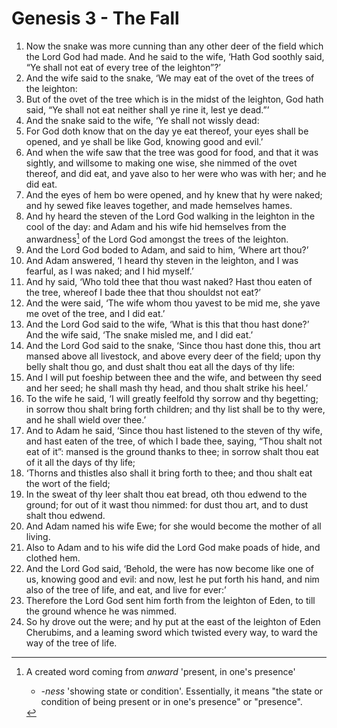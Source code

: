 # Genesis 3 - The Fall

1. Now the snake was more cunning than any other deer of the field which the
   Lord God had made. And he said to the wife, ‘Hath God soothly said, “Ye
   shall not eat of every tree of the leighton”?’
2. And the wife said to the snake, ‘We may eat of the ovet of the trees of the
   leighton:
3. But of the ovet of the tree which is in the midst of the leighton, God hath
   said, “Ye shall not eat  neither shall ye rine it, lest ye dead.”’
4. And the snake said to the wife, ‘Ye shall not wissly dead:
5. For God doth know that on the day ye eat thereof, your eyes shall be opened,
   and ye shall be like God, knowing good and evil.’
6. And when the wife saw that the tree was good for food, and that it was
   sightly, and willsome to making one wise, she nimmed of the ovet thereof,
   and did eat, and yave also to her were who was with her; and he did eat.
7. And the eyes of hem bo were opened, and hy knew that hy were naked; and hy
   sewed fike leaves together, and made hemselves hames.
8. And hy heard the steven of the Lord God walking in the leighton in the cool
   of the day: and Adam and his wife hid hemselves from the
   anwardness[^anwardness] of the Lord God amongst the trees of the leighton.
9. And the Lord God boded to Adam, and said to him, ‘Where art thou?’
10. And Adam answered, ‘I heard thy steven in the leighton, and I was fearful,
    as I was naked; and I hid myself.’
11. And hy said, ‘Who told thee that thou wast naked? Hast thou eaten of the
    tree, whereof I bade thee that thou shouldst not eat?’
12. And the were said, ‘The wife whom thou yavest to be mid me, she yave me
    ovet of the tree, and I did eat.’
13. And the Lord God said to the wife, ‘What is this that thou hast done?’ And
    the wife said, ‘The snake misled me, and I did eat.’
14. And the Lord God said to the snake, ‘Since thou hast done this, thou art
    mansed above all livestock, and above every deer of the field; upon thy
    belly shalt thou go, and dust shalt thou eat all the days of thy life:
15. And I will put foeship between thee and the wife, and between thy seed and
    her seed; he shall mash thy head, and thou shalt strike his heel.’
16. To the wife he said, ‘I will greatly feelfold thy sorrow and thy begetting;
    in sorrow thou shalt bring forth children; and thy list shall be to thy
    were, and he shall wield over thee.’
17. And to Adam he said, ‘Since thou hast listened to the steven of thy wife,
    and hast eaten of the tree, of which I bade thee, saying, “Thou shalt not
    eat of it”: mansed is the ground thanks to thee; in sorrow shalt thou eat
    of it all the days of thy life;
18. ‘Thorns and thistles also shall it bring forth to thee; and thou shalt eat
    the wort of the field;
19. In the sweat of thy leer shalt thou eat bread, oth thou edwend to the
    ground; for out of it wast thou nimmed: for dust thou art, and to dust
    shalt thou edwend.
20. And Adam named his wife Ewe; for she would become the mother of all living.
21. Also to Adam and to his wife did the Lord God make poads of hide, and
    clothed hem.
22. And the Lord God said, ‘Behold, the were has now become like one of us,
    knowing good and evil: and now, lest he put forth his hand, and nim also of
    the tree of life, and eat, and live for ever:’
23. Therefore the Lord God sent him forth from the leighton of Eden, to till
    the ground whence he was nimmed.
24. So hy drove out the were; and hy put at the east of the leighton of Eden
    Cherubims, and a leaming sword which twisted every way, to ward the way of
    the tree of life.

<!-- Abbreviations -->


<!-- Footnotes -->
[^anwardness]: A created word coming from *anward* 'present, in one's presence'
    + *-ness* 'showing state or condition'. Essentially, it means "the state or
      condition of being present or in one's presence" or "presence".

<!-- BUFFER -->
